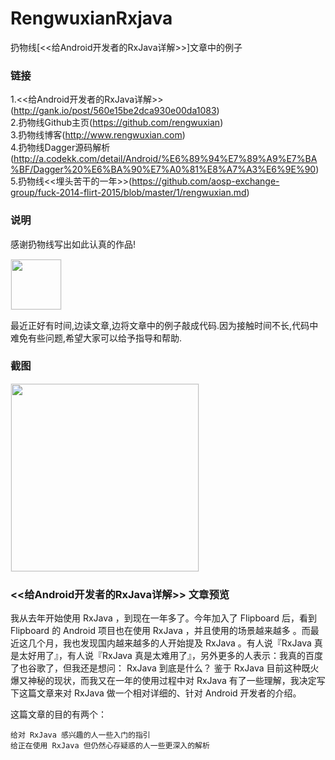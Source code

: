 # RengwuxianRxjava
扔物线[<<给Android开发者的RxJava详解>>]文章中的例子

### 链接
1.<<给Android开发者的RxJava详解>>(http://gank.io/post/560e15be2dca930e00da1083)<br />
2.扔物线Github主页(https://github.com/rengwuxian)<br />
3.扔物线博客(http://www.rengwuxian.com)<br />
4.扔物线Dagger源码解析(http://a.codekk.com/detail/Android/%E6%89%94%E7%89%A9%E7%BA%BF/Dagger%20%E6%BA%90%E7%A0%81%E8%A7%A3%E6%9E%90)<br />
5.扔物线<<埋头苦干的一年>>(https://github.com/aosp-exchange-group/fuck-2014-flirt-2015/blob/master/1/rengwuxian.md)<br />

### 说明

感谢扔物线写出如此认真的作品!
<div><img src='https://github.com/androidmalin/RengwuxianRxjava/blob/master/app/src/main/res/mipmap-xhdpi/rengwuxian.jpg' width="80px" style='border: #f1f1f1 solid 1px'/></div>

最近正好有时间,边读文章,边将文章中的例子敲成代码.因为接触时间不长,代码中难免有些问题,希望大家可以给予指导和帮助.

### 截图

<div><img src='https://github.com/androidmalin/RengwuxianRxjava/blob/master/screenshots/screenshot.png' width="300px" style='border: #f1f1f1 solid 1px'/></div>

### <<给Android开发者的RxJava详解>> 文章预览
我从去年开始使用 RxJava ，到现在一年多了。今年加入了 Flipboard 后，看到 Flipboard 的 Android 项目也在使用 RxJava ，并且使用的场景越来越多 。而最近这几个月，我也发现国内越来越多的人开始提及 RxJava 。有人说『RxJava 真是太好用了』，有人说『RxJava 真是太难用了』，另外更多的人表示：我真的百度了也谷歌了，但我还是想问： RxJava 到底是什么？
鉴于 RxJava 目前这种既火爆又神秘的现状，而我又在一年的使用过程中对 RxJava 有了一些理解，我决定写下这篇文章来对 RxJava 做一个相对详细的、针对 Android 开发者的介绍。

这篇文章的目的有两个：

    给对 RxJava 感兴趣的人一些入门的指引
    给正在使用 RxJava 但仍然心存疑惑的人一些更深入的解析